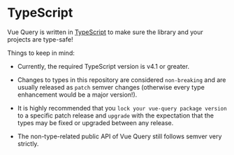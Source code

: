 # TypeScript 

Vue Query is written in [TypeScript](https://www.typescriptlang.org/) to make sure the library and your projects are type-safe!

Things to keep in mind:

- Currently, the required TypeScript version is v4.1 or greater.

- Changes to types in this repository are considered `non-breaking` and are usually released as `patch` semver changes (otherwise every type enhancement would be a major version!).

- It is highly recommended that you `lock your vue-query package version` to a specific patch release and `upgrade` with the expectation that the types may be fixed or upgraded between any release.

- The non-type-related public API of Vue Query still follows semver very strictly.